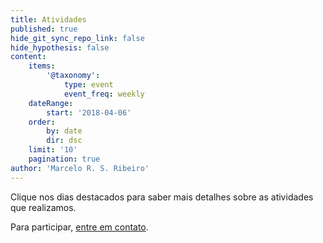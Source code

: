 ```yaml
---
title: Atividades
published: true
hide_git_sync_repo_link: false
hide_hypothesis: false
content:
    items:
        '@taxonomy':
            type: event
            event_freq: weekly
    dateRange:
        start: '2018-04-06'
    order:
        by: date
        dir: dsc
    limit: '10'
    pagination: true
author: 'Marcelo R. S. Ribeiro'
---
```


Clique nos dias destacados para saber mais detalhes sobre as atividades que realizamos.

Para participar, [entre em contato](http://www.arqueologiadosensivel.ufba.br/contato).